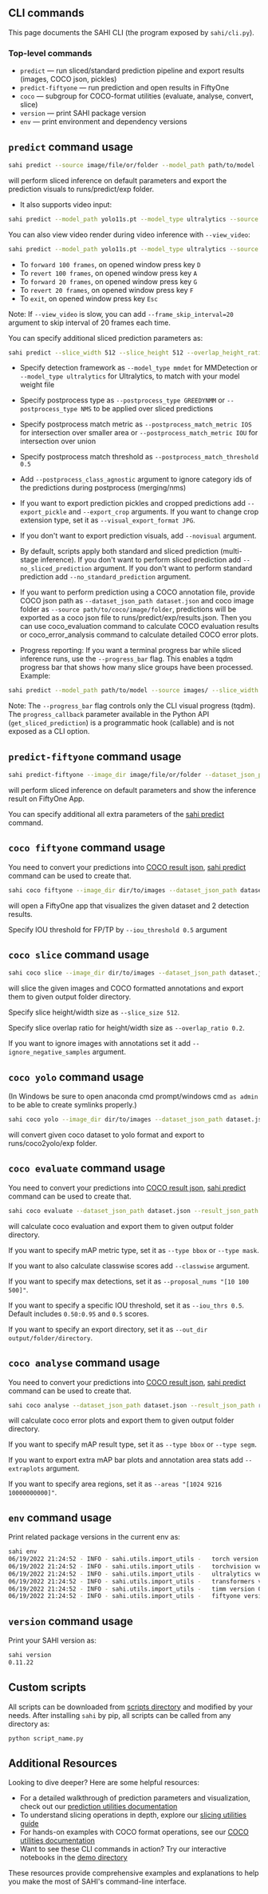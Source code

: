 ## CLI commands

This page documents the SAHI CLI (the program exposed by `sahi/cli.py`).

### Top-level commands

- `predict` — run sliced/standard prediction pipeline and export results (images, COCO json, pickles)
- `predict-fiftyone` — run prediction and open results in FiftyOne
- `coco` — subgroup for COCO-format utilities (evaluate, analyse, convert, slice)
- `version` — print SAHI package version
- `env` — print environment and dependency versions

## `predict` command usage

```bash
sahi predict --source image/file/or/folder --model_path path/to/model --model_config_path path/to/config
```

will perform sliced inference on default parameters and export the prediction visuals to runs/predict/exp folder.

- It also supports video input:

```bash
sahi predict --model_path yolo11s.pt --model_type ultralytics --source video.mp4
```

You can also view video render during video inference with `--view_video`:

```bash
sahi predict --model_path yolo11s.pt --model_type ultralytics --source video.mp4 --view_video
```

- To `forward 100 frames`, on opened window press key `D`
- To `revert 100 frames`, on opened window press key `A`
- To `forward 20 frames`, on opened window press key `G`
- To `revert 20 frames`, on opened window press key `F`
- To `exit`, on opened window press key `Esc`

Note: If `--view_video` is slow, you can add `--frame_skip_interval=20` argument to skip interval of 20 frames each time.

You can specify additional sliced prediction parameters as:

```bash
sahi predict --slice_width 512 --slice_height 512 --overlap_height_ratio 0.1 --overlap_width_ratio 0.1 --model_confidence_threshold 0.25 --source image/file/or/folder --model_path path/to/model --model_config_path path/to/config
```

- Specify detection framework as `--model_type mmdet` for MMDetection or `--model_type ultralytics` for Ultralytics, to match with your model weight file

- Specify postprocess type as `--postprocess_type GREEDYNMM` or `--postprocess_type NMS` to be applied over sliced predictions

- Specify postprocess match metric as `--postprocess_match_metric IOS` for intersection over smaller area or `--postprocess_match_metric IOU` for intersection over union

- Specify postprocess match threshold as `--postprocess_match_threshold 0.5`

- Add `--postprocess_class_agnostic` argument to ignore category ids of the predictions during postprocess (merging/nms)

- If you want to export prediction pickles and cropped predictions add `--export_pickle` and `--export_crop` arguments. If you want to change crop extension type, set it as `--visual_export_format JPG`.

- If you don't want to export prediction visuals, add `--novisual` argument.

- By default, scripts apply both standard and sliced prediction (multi-stage inference). If you don't want to perform sliced prediction add `--no_sliced_prediction` argument. If you don't want to perform standard prediction add `--no_standard_prediction` argument.

- If you want to perform prediction using a COCO annotation file, provide COCO json path as `--dataset_json_path dataset.json` and coco image folder as `--source path/to/coco/image/folder`, predictions will be exported as a coco json file to runs/predict/exp/results.json. Then you can use coco_evaluation command to calculate COCO evaluation results or coco_error_analysis command to calculate detailed COCO error plots.

- Progress reporting: If you want a terminal progress bar while sliced inference runs, use the `--progress_bar` flag. This enables a tqdm progress bar that shows how many slice groups have been processed. Example:

```bash
sahi predict --model_path path/to/model --source images/ --slice_width 512 --slice_height 512 --progress_bar
```

Note: The `--progress_bar` flag controls only the CLI visual progress (tqdm). The `progress_callback` parameter available in the Python API (`get_sliced_prediction`) is a programmatic hook (callable) and is not exposed as a CLI option.

## `predict-fiftyone` command usage

```bash
sahi predict-fiftyone --image_dir image/file/or/folder --dataset_json_path dataset.json --model_path path/to/model --model_config_path path/to/config
```

will perform sliced inference on default parameters and show the inference result on FiftyOne App.

You can specify additional all extra parameters of the [sahi predict](https://github.com/obss/sahi/blob/main/docs/CLI.md#predict-command-usage) command.

## `coco fiftyone` command usage

You need to convert your predictions into [COCO result json](https://cocodataset.org/#format-results), [sahi predict](https://github.com/obss/sahi/blob/main/docs/CLI.md#predict-command-usage) command can be used to create that.

```bash
sahi coco fiftyone --image_dir dir/to/images --dataset_json_path dataset.json cocoresult1.json cocoresult2.json
```

will open a FiftyOne app that visualizes the given dataset and 2 detection results.

Specify IOU threshold for FP/TP by `--iou_threshold 0.5` argument

## `coco slice` command usage

```bash
sahi coco slice --image_dir dir/to/images --dataset_json_path dataset.json
```

will slice the given images and COCO formatted annotations and export them to given output folder directory.

Specify slice height/width size as `--slice_size 512`.

Specify slice overlap ratio for height/width size as `--overlap_ratio 0.2`.

If you want to ignore images with annotations set it add `--ignore_negative_samples` argument.

## `coco yolo` command usage

(In Windows be sure to open anaconda cmd prompt/windows cmd `as admin` to be able to create symlinks properly.)

```bash
sahi coco yolo --image_dir dir/to/images --dataset_json_path dataset.json  --train_split 0.9
```

will convert given coco dataset to yolo format and export to runs/coco2yolo/exp folder.

## `coco evaluate` command usage

You need to convert your predictions into [COCO result json](https://cocodataset.org/#format-results), [sahi predict](https://github.com/obss/sahi/blob/main/docs/CLI.md#predict-command-usage) command can be used to create that.

```bash
sahi coco evaluate --dataset_json_path dataset.json --result_json_path result.json
```

will calculate coco evaluation and export them to given output folder directory.

If you want to specify mAP metric type, set it as `--type bbox` or `--type mask`.

If you want to also calculate classwise scores add `--classwise` argument.

If you want to specify max detections, set it as `--proposal_nums "[10 100 500]"`.

If you want to specify a specific IOU threshold, set it as `--iou_thrs 0.5`. Default includes `0.50:0.95` and `0.5` scores.

If you want to specify an export directory, set it as `--out_dir output/folder/directory`.

## `coco analyse` command usage

You need to convert your predictions into [COCO result json](https://cocodataset.org/#format-results), [sahi predict](https://github.com/obss/sahi/blob/main/docs/cli.md#predict-command-usage) command can be used to create that.

```bash
sahi coco analyse --dataset_json_path dataset.json --result_json_path result.json --out_dir output/directory
```

will calculate coco error plots and export them to given output folder directory.

If you want to specify mAP result type, set it as `--type bbox` or `--type segm`.

If you want to export extra mAP bar plots and annotation area stats add `--extraplots` argument.

If you want to specify area regions, set it as `--areas "[1024 9216 10000000000]"`.

## `env` command usage

Print related package versions in the current env as:

```bash
sahi env
06/19/2022 21:24:52 - INFO - sahi.utils.import_utils -   torch version 2.1.2 is available.
06/19/2022 21:24:52 - INFO - sahi.utils.import_utils -   torchvision version 0.16.2 is available.
06/19/2022 21:24:52 - INFO - sahi.utils.import_utils -   ultralytics version 8.3.86 is available.
06/19/2022 21:24:52 - INFO - sahi.utils.import_utils -   transformers version 4.49.0 is available.
06/19/2022 21:24:52 - INFO - sahi.utils.import_utils -   timm version 0.9.1 is available.
06/19/2022 21:24:52 - INFO - sahi.utils.import_utils -   fiftyone version 0.14.2 is available.
```

## `version` command usage

Print your SAHI version as:

```bash
sahi version
0.11.22
```

## Custom scripts

All scripts can be downloaded from [scripts directory](https://github.com/obss/sahi/tree/main/scripts) and modified by your needs. After installing `sahi` by pip, all scripts can be called from any directory as:

```bash
python script_name.py
```

## Additional Resources

Looking to dive deeper? Here are some helpful resources:

- For a detailed walkthrough of prediction parameters and visualization, check out our [prediction utilities documentation](predict.md)
- To understand slicing operations in depth, explore our [slicing utilities guide](slicing.md)
- For hands-on examples with COCO format operations, see our [COCO utilities documentation](coco.md)
- Want to see these CLI commands in action? Try our interactive notebooks in the [demo directory](../demo/)

These resources provide comprehensive examples and explanations to help you make the most of SAHI's command-line interface.
